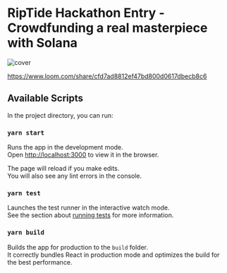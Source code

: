 # RipTide Hackathon Entry -Crowdfunding a real masterpiece with Solana 
![cover](https://user-images.githubusercontent.com/861675/158785634-1352acfa-1261-41f6-b8c1-c5705e9822fb.png)

https://www.loom.com/share/cfd7ad8812ef47bd800d0617dbecb8c6

## Available Scripts

In the project directory, you can run:

### `yarn start`

Runs the app in the development mode.\
Open [http://localhost:3000](http://localhost:3000) to view it in the browser.

The page will reload if you make edits.\
You will also see any lint errors in the console.

### `yarn test`

Launches the test runner in the interactive watch mode.\
See the section about [running tests](https://facebook.github.io/create-react-app/docs/running-tests) for more information.

### `yarn build`

Builds the app for production to the `build` folder.\
It correctly bundles React in production mode and optimizes the build for the best performance.




